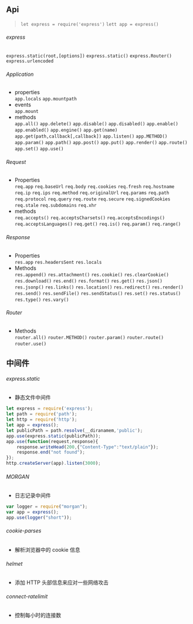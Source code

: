 ## Api
> `let express = require('express')`
> `lett app = express()`
###### express
`express.static(root,[options])`
`express.static()`
`express.Router()`
`express.urlencoded`
###### Application
- properties  
`app.locals`
`app.mountpath`
- events  
`app.mount`
- methods  
`app.all()`
`app.delete()`
`app.disable()`
`app.disabled()`
`app.enable()`
`app.enabled()`
`app.engine()`
`app.get(name)`
`app.get(path,callback[,callback])`
`app.listen()`
`app.METHOD()`
`app.param()`
`app.path()`
`app.post()`
`app.put()`
`app.render()`
`app.route()`
`app.set()`
`app.use()`
###### Request
- Properties  
`req.app`
`req.baseUrl`
`req.body`
`req.cookies`
`req.fresh`
`req.hostname`
`req.ip`
`req.ips`
`req.method`
`req.originalUrl`
`req.params`
`req.path`
`req.protocol`
`req.query`
`req.route`
`req.secure`
`req.signedCookies`
`req.stale`
`req.subdomains`
`req.xhr`
- methods  
`req.accepts()`
`req.acceptsCharsets()`
`req.acceptsEncodings()`
`req.acceptsLanguages()`
`req.get()`
`req.is()`
`req.param()`
`req.range()`
###### Response
- Properties  
`res.app`
`res.headersSent`
`res.locals`
- Methods  
`res.append()`
`res.attachment()`
`res.cookie()`
`res.clearCookie()`
`res.download()`
`res.end()`
`res.format()`
`res.get()`
`res.json()`
`res.jsonp()`
`res.links()`
`res.location()`
`res.redirect()`
`res.render()`
`res.send()`
`res.sendFile()`
`res.sendStatus()`
`res.set()`
`res.status()`
`res.type()`
`res.vary()`
###### Router
- Methods  
`router.all()`
`router.METHOD()`
`router.param()`
`router.route()`
`router.use()`

## 中间件
###### express.static
- 静态文件中间件  
```js
let express = require('express');
let path = require('path');
let http = require('http');
let app = express();
let publicPath = path.resolve(__diranamem,'public');
app.use(express.static(publicPath));
app.use(function(request,response){
    response.writeHead(200,{"Content-Type":"text/plain"});
    response.end("not found");
});
http.createServer(app).listen(3000);
```
###### MORGAN
- 日志记录中间件  
```js
var logger = require("morgan");
var app = express();
app.use(logger("short")); 
```
###### cookie-parses
- 解析浏览器中的 cookie 信息  
###### helmet 
- 添加 HTTP 头部信息来应对一些网络攻击  
###### connect-ratelimit
- 控制每小时的连接数  